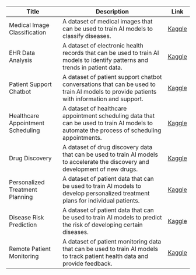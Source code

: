 | Title | Description | Link |
|---|---|---|
| Medical Image Classification | A dataset of medical images that can be used to train AI models to classify diseases. | [Kaggle](https://www.kaggle.com/datasets/paultimothymooney/chest-xray-pneumonia) |
| EHR Data Analysis | A dataset of electronic health records that can be used to train AI models to identify patterns and trends in patient data. | [Kaggle](https://www.kaggle.com/datasets/google-cloud-developer-relations/mimic-iii-clinical-database) |
| Patient Support Chatbot | A dataset of patient support chatbot conversations that can be used to train AI models to provide patients with information and support. | [Kaggle](https://www.kaggle.com/datasets/crowdflower/patient-support-chatbot-conversations) |
| Healthcare Appointment Scheduling | A dataset of healthcare appointment scheduling data that can be used to train AI models to automate the process of scheduling appointments. | [Kaggle](https://www.kaggle.com/datasets/clinicalml/healthcare-appointment-scheduling) |
| Drug Discovery | A dataset of drug discovery data that can be used to train AI models to accelerate the discovery and development of new drugs. | [Kaggle](https://www.kaggle.com/datasets/amazon/amazon-ai-drug-discovery-hackathon) |
| Personalized Treatment Planning | A dataset of patient data that can be used to train AI models to develop personalized treatment plans for individual patients. | [Kaggle](https://www.kaggle.com/datasets/leah1215/personalized-treatment-planning) |
| Disease Risk Prediction | A dataset of patient data that can be used to train AI models to predict the risk of developing certain diseases. | [Kaggle](https://www.kaggle.com/datasets/connie1228/heart-failure-dataset) |
| Remote Patient Monitoring | A dataset of patient monitoring data that can be used to train AI models to track patient health data and provide feedback. | [Kaggle](https://www.kaggle.com/datasets/ciufolinicola1989/remote-patient-monitoring-dataset) |